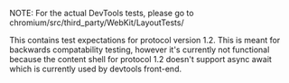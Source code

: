 NOTE: For the actual DevTools tests, please go to chromium/src/third_party/WebKit/LayoutTests/

This contains test expectations for protocol version 1.2. This is meant for backwards compatability testing, however it's currently not functional because the content shell for protocol 1.2 doesn't support async await which is currently used by devtools front-end.
